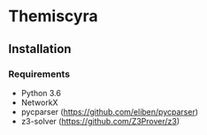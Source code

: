# Themiscyra

## Installation

### Requirements

* Python 3.6
* NetworkX
* pycparser (https://github.com/eliben/pycparser)
* z3-solver (https://github.com/Z3Prover/z3)